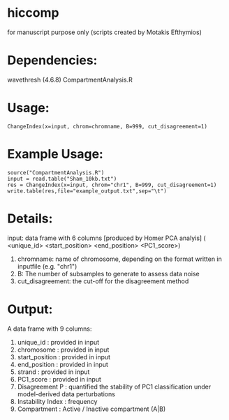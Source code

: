 # hiccomp
for manuscript purpose only (scripts created by Motakis Efthymios)

# Dependencies:
wavethresh (4.6.8)
CompartmentAnalysis.R
 
# Usage:
```
ChangeIndex(x=input, chrom=chromname, B=999, cut_disagreement=1)
```

# Example Usage:
```
source("CompartmentAnalysis.R")
input = read.table("Sham_10kb.txt")
res = ChangeIndex(x=input, chrom="chr1", B=999, cut_disagreement=1)
write.table(res,file="example_output.txt",sep="\t")
```

# Details:
input: data frame with 6 columns [produced by Homer PCA analyis] ( <unique_id> <chromosome> <start_position> <end_position> <strand> <PC1_score>)
1. chromname: name of chromosome, depending on the format written in inputfile (e.g. "chr1")
2. B: The number of subsamples to generate to assess data noise
3. cut_disagreement: the cut-off for the disagreement method


# Output:
A data frame with 9 columns:
1. unique_id : provided in input
2. chromosome : provided in input
3. start_position : provided in input
4. end_position : provided in input
5. strand : provided in input
6. PC1_score : provided in input
7. Disagreement P : quantified the stability of PC1 classification under model-derived data perturbations
8. Instability Index : frequency 
9. Compartment : Active / Inactive compartment (A|B)

